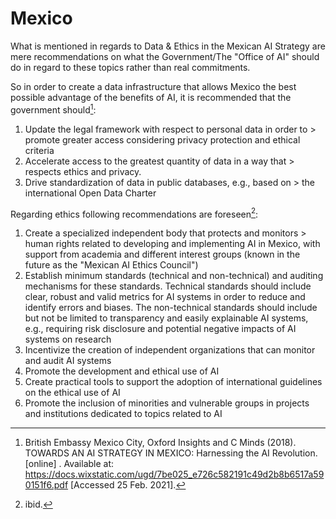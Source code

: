 # Mexico

What is mentioned in regards to Data & Ethics in the Mexican AI Strategy are mere recommendations on what the Government/The "Office of AI" should do in regard to these topics rather than real commitments.

So in order to create a data infrastructure that allows Mexico the best possible advantage of the benefits of AI, it is recommended that the government should[^68]:

1.  Update the legal framework with respect to personal data in order to > promote greater access considering privacy protection and ethical criteria
2.  Accelerate access to the greatest quantity of data in a way that > respects ethics and privacy.
3.  Drive standardization of data in public databases, e.g., based on > the international Open Data Charter

Regarding ethics following recommendations are foreseen[^69]:
1.  Create a specialized independent body that protects and monitors > human rights related to developing and implementing AI in Mexico, with support from academia and different interest groups (known in the future as the "Mexican AI Ethics Council")
2.  Establish minimum standards (technical and non-technical) and auditing mechanisms for these standards. Technical standards should include clear, robust and valid metrics for AI systems in order to reduce and identify errors and biases. The non-technical standards should include but not be limited to transparency and easily explainable AI systems, e.g., requiring risk disclosure and potential negative impacts of AI systems on research
3.  Incentivize the creation of independent organizations that can monitor and audit AI systems
4.  Promote the development and ethical use of AI
5.  Create practical tools to support the adoption of international guidelines on the ethical use of AI
6.  Promote the inclusion of minorities and vulnerable groups in projects and institutions dedicated to topics related to AI

[^68]: British Embassy Mexico City, Oxford Insights and C Minds (2018).  TOWARDS AN AI STRATEGY IN MEXICO: Harnessing the AI Revolution.  [online] . Available at: https://docs.wixstatic.com/ugd/7be025_e726c582191c49d2b8b6517a590151f6.pdf [Accessed 25 Feb. 2021].

[^69]: ibid.
